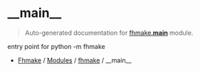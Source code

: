 # \_\_main\_\_

> Auto-generated documentation for [fhmake.__main__](../../fhmake/__main__.py) module.

entry point for python -m fhmake

- [Fhmake](../README.md#fhmake-index) / [Modules](../README.md#fhmake-modules) / [fhmake](index.md#fhmake) / \_\_main\_\_
